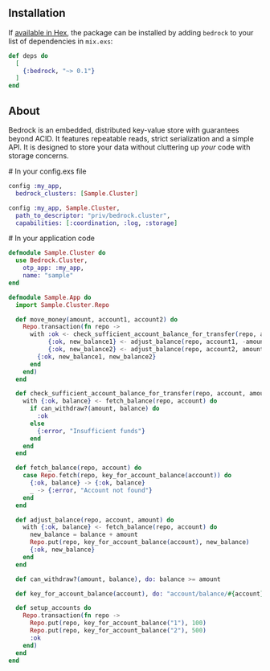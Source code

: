 ## Installation

If [available in Hex](https://hex.pm/docs/publish), the package can be installed
by adding `bedrock` to your list of dependencies in `mix.exs`:

```elixir
def deps do
  [
    {:bedrock, "~> 0.1"}
  ]
end
```

## About

Bedrock is an embedded, distributed key-value store with guarantees beyond ACID.
It features repeatable reads, strict serialization and a simple API. It is
designed to store your data without cluttering up _your_ code with storage
concerns.

\# In your config.exs file

```elixir
config :my_app,
  bedrock_clusters: [Sample.Cluster]

config :my_app, Sample.Cluster,
  path_to_descriptor: "priv/bedrock.cluster",
  capabilities: [:coordination, :log, :storage]
```

\# In your application code

```elixir
defmodule Sample.Cluster do
  use Bedrock.Cluster,
    otp_app: :my_app,
    name: "sample"
end

defmodule Sample.App do
  import Sample.Cluster.Repo

  def move_money(amount, account1, account2) do
    Repo.transaction(fn repo ->
      with :ok <- check_sufficient_account_balance_for_transfer(repo, account1, amount),
           {:ok, new_balance1} <- adjust_balance(repo, account1, -amount),
           {:ok, new_balance2} <- adjust_balance(repo, account2, amount) do
        {:ok, new_balance1, new_balance2}
      end
    end)
  end

  def check_sufficient_account_balance_for_transfer(repo, account, amount) do
    with {:ok, balance} <- fetch_balance(repo, account) do
      if can_withdraw?(amount, balance) do
        :ok
      else
        {:error, "Insufficient funds"}
      end
    end
  end

  def fetch_balance(repo, account) do
    case Repo.fetch(repo, key_for_account_balance(account)) do
      {:ok, balance} -> {:ok, balance}
      _ -> {:error, "Account not found"}
    end
  end

  def adjust_balance(repo, account, amount) do
    with {:ok, balance} <- fetch_balance(repo, account) do
      new_balance = balance + amount
      Repo.put(repo, key_for_account_balance(account), new_balance)
      {:ok, new_balance}
    end
  end

  def can_withdraw?(amount, balance), do: balance >= amount

  def key_for_account_balance(account), do: "account/balance/#{account}"

  def setup_accounts do
    Repo.transaction(fn repo ->
      Repo.put(repo, key_for_account_balance("1"), 100)
      Repo.put(repo, key_for_account_balance("2"), 500)
      :ok
    end)
  end
end
```

